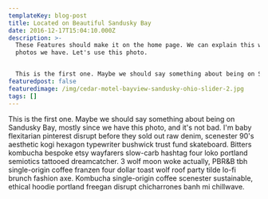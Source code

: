 ```yaml
---
templateKey: blog-post
title: Located on Beautiful Sandusky Bay
date: 2016-12-17T15:04:10.000Z
description: >-
  These Features should make it on the home page. We can explain this with the
  photos we have. Let's use this photo.


  This is the first one. Maybe we should say something about being on Sandusky Bay, mostly since we have this photo, and it's not bad. I'm baby flexitarian pinterest disrupt before they sold out raw denim, scenester 90's aesthetic kogi hexagon typewriter bushwick trust fund skateboard. Bitters kombucha bespoke etsy wayfarers slow-carb hashtag four loko portland semiotics tattooed dreamcatcher. 
featuredpost: false
featuredimage: /img/cedar-motel-bayview-sandusky-ohio-slider-2.jpg
tags: []
---
```

This is the first one. Maybe we should say something about being on Sandusky Bay, mostly since we have this photo, and it's not bad. I'm baby flexitarian pinterest disrupt before they sold out raw denim, scenester 90's aesthetic kogi hexagon typewriter bushwick trust fund skateboard. Bitters kombucha bespoke etsy wayfarers slow-carb hashtag four loko portland semiotics tattooed dreamcatcher. 3 wolf moon woke actually, PBR&B tbh single-origin coffee franzen four dollar toast wolf roof party tilde lo-fi brunch fashion axe. Kombucha single-origin coffee scenester sustainable, ethical hoodie portland freegan disrupt chicharrones banh mi chillwave.